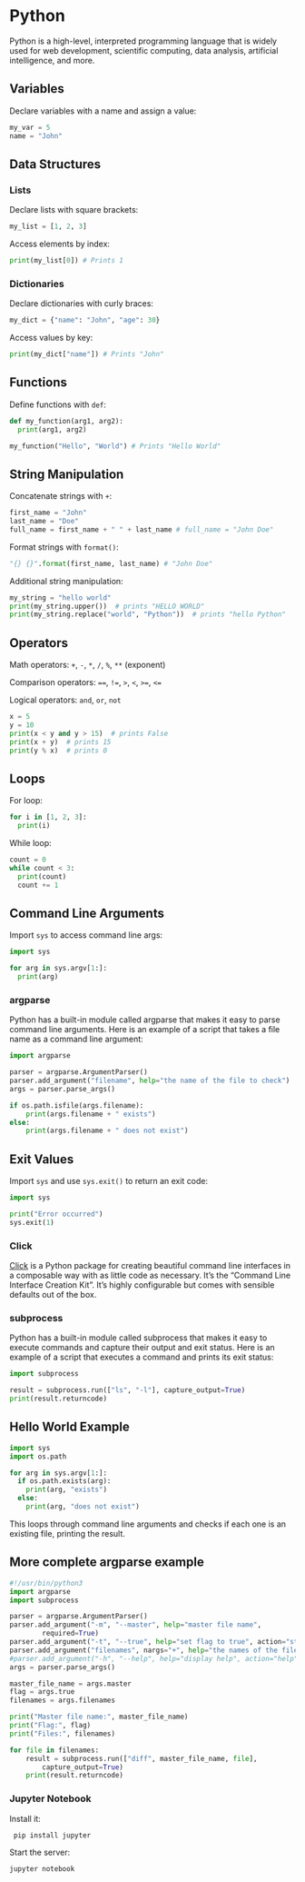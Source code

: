 
# Python

Python is a high-level, interpreted programming language that is widely used for web development, scientific computing, data analysis, artificial intelligence, and more. 

## Variables
Declare variables with a name and assign a value:

```python
my_var = 5 
name = "John"
```

## Data Structures

### Lists
Declare lists with square brackets:

```python
my_list = [1, 2, 3]
```

Access elements by index:

```python 
print(my_list[0]) # Prints 1
```

### Dictionaries 
Declare dictionaries with curly braces:

```python
my_dict = {"name": "John", "age": 30}
```

Access values by key:

```python
print(my_dict["name"]) # Prints "John"
```

## Functions

Define functions with `def`:

```python
def my_function(arg1, arg2):
  print(arg1, arg2)

my_function("Hello", "World") # Prints "Hello World"
```

## String Manipulation

Concatenate strings with `+`:

```python
first_name = "John"
last_name = "Doe"
full_name = first_name + " " + last_name # full_name = "John Doe"
```

Format strings with `format()`:

```python
"{} {}".format(first_name, last_name) # "John Doe"
```

Additional string manipulation:
```python
my_string = "hello world"
print(my_string.upper())  # prints "HELLO WORLD"
print(my_string.replace("world", "Python"))  # prints "hello Python"

```

## Operators

Math operators: `+`, `-`, `*`, `/`, `%`, `**` (exponent) 

Comparison operators: `==`, `!=`, `>`, `<`, `>=`, `<=`

Logical operators: `and`, `or`, `not`

```python
x = 5
y = 10
print(x < y and y > 15)  # prints False
print(x + y)  # prints 15
print(y % x)  # prints 0

```
## Loops

For loop:

```python
for i in [1, 2, 3]:
  print(i) 
```

While loop: 

```python
count = 0
while count < 3:
  print(count)
  count += 1
```

## Command Line Arguments

Import `sys` to access command line args:

```python
import sys 

for arg in sys.argv[1:]:
  print(arg)
```

### argparse

Python has a built-in module called argparse that makes it easy to parse command line arguments. Here is an example of a script that takes a file name as a command line argument:

```python
import argparse

parser = argparse.ArgumentParser()
parser.add_argument("filename", help="the name of the file to check")
args = parser.parse_args()

if os.path.isfile(args.filename):
    print(args.filename + " exists")
else:
    print(args.filename + " does not exist")

```
## Exit Values

Import `sys` and use `sys.exit()` to return an exit code:

```python
import sys

print("Error occurred")
sys.exit(1) 
```

### Click
[Click](https://pypi.org/project/click/) is a Python package for creating beautiful command line interfaces in a composable way with as little code as necessary. It’s the “Command Line Interface Creation Kit”. It’s highly configurable but comes with sensible defaults out of the box.

### subprocess
Python has a built-in module called subprocess that makes it easy to execute commands and capture their output and exit status. Here is an example of a script that executes a command and prints its exit status:

```python
import subprocess

result = subprocess.run(["ls", "-l"], capture_output=True)
print(result.returncode)

```

## Hello World Example

```python
import sys
import os.path

for arg in sys.argv[1:]:
  if os.path.exists(arg):
    print(arg, "exists")
  else:
    print(arg, "does not exist")
```

This loops through command line arguments and checks if each one is an existing file, printing the result.

## More complete argparse example

```python
#!/usr/bin/python3
import argparse
import subprocess

parser = argparse.ArgumentParser()
parser.add_argument("-m", "--master", help="master file name",
        required=True)
parser.add_argument("-t", "--true", help="set flag to true", action="store_true")
parser.add_argument("filenames", nargs="+", help="the names of the files to check")
#parser.add_argument("-h", "--help", help="display help", action="help")
args = parser.parse_args()

master_file_name = args.master
flag = args.true
filenames = args.filenames

print("Master file name:", master_file_name)
print("Flag:", flag)
print("Files:", filenames)

for file in filenames:
    result = subprocess.run(["diff", master_file_name, file],
        capture_output=True)
    print(result.returncode)


```

### Jupyter Notebook

Install it:
``` bash
 pip install jupyter
```

Start the server:
``` bash
jupyter notebook
```
